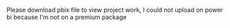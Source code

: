 Please download pbix file to view project work, I could not upload on power bi because I'm not on a premium package
